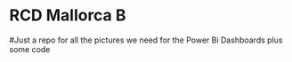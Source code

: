 # RCD Mallorca B

#Just a repo for all the pictures we need for the Power Bi Dashboards plus some code
